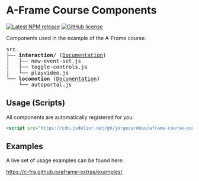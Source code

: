 # A-Frame Course Components

[![Latest NPM release](https://img.shields.io/npm/v/aframe-course-components.svg)](https://www.npmjs.com/package/aframe-course-components)
[![GitHub license](https://img.shields.io/badge/license-MIT-blue.svg)](https://raw.githubusercontent.com/jorgecardoso/aframe-course-components/master/LICENSE)

Components used in the example of the A-Frame course.

<!-- tree src -I index.js -->
<pre>
src
├── <b>interaction/</b> (<a href="/src/interaction">Documentation</a>)
│   ├── new-event-set.js
│   ├── toggle-controls.js
|   └── playvideo.js 
└── <b>locomotion</b> (<a href="/src/locomotion">Documentation</a>)
    └── autoportal.js 
</pre>

## Usage (Scripts)
All components are automatically registered for you:

```html
<script src="https://cdn.jsdelivr.net/gh/jorgecardoso/aframe-course-components@0.0.2/dist/aframe-course.min.js"></script>
```

## Examples

A live set of usage examples can be found here:

https://c-fra.github.io/aframe-extras/examples/
